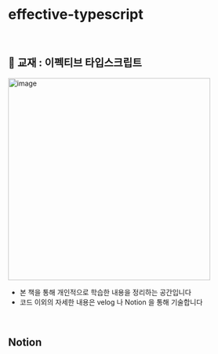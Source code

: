 # effective-typescript

<br>

## 📖 교재 : 이펙티브 타입스크립트
<img width="412" alt="image" src="https://github.com/SeoYunnn/effective-typescript/assets/120713987/ebb91f17-9f5c-4a17-ae14-232008312d33">

- 본 책을 통해 개인적으로 학습한 내용을 정리하는 공간입니다
- 코드 이외의 자세한 내용은 velog 나 Notion 을 통해 기술합니다

<br>

## Notion